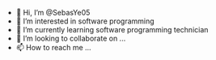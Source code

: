 - 👋 Hi, I’m @SebasYe05
- 👀 I’m interested in software programming
- 🌱 I’m currently learning software programming technician
- 💞️ I’m looking to collaborate on ...
- 📫 How to reach me ...

<!---
SebasYe05/SebasYe05 is a ✨ special ✨ repository because its `README.md` (this file) appears on your GitHub profile.
You can click the Preview link to take a look at your changes.
--->
